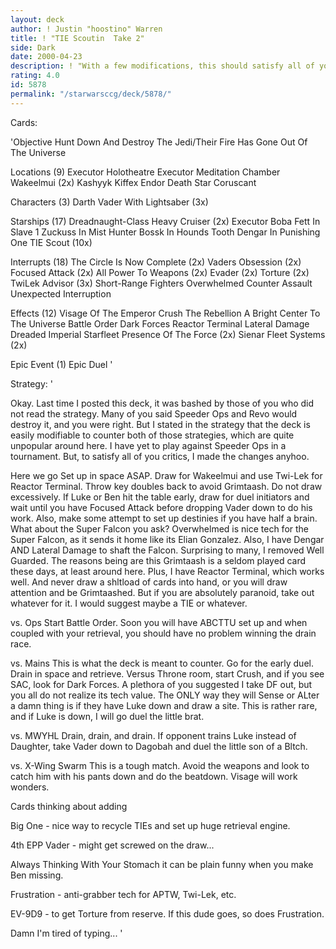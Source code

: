 ```yaml
---
layout: deck
author: ! Justin "hoostino" Warren
title: ! "TIE Scoutin  Take 2"
side: Dark
date: 2000-04-23
description: ! "With a few modifications, this should satisfy all of you that rated version 1 of this low."
rating: 4.0
id: 5878
permalink: "/starwarsccg/deck/5878/"
---
```

Cards: 

'Objective
Hunt Down And Destroy The Jedi/Their Fire Has Gone Out Of The Universe

Locations (9)
Executor Holotheatre
Executor Meditation Chamber
Wakeelmui (2x)
Kashyyk
Kiffex
Endor
Death Star
Coruscant

Characters (3)
Darth Vader With Lightsaber (3x)

Starships (17)
Dreadnaught-Class Heavy Cruiser (2x)
Executor
Boba Fett In Slave 1
Zuckuss In Mist Hunter
Bossk In Hounds Tooth
Dengar In Punishing One
TIE Scout (10x)

Interrupts (18)
The Circle Is Now Complete (2x)
Vaders Obsession (2x)
Focused Attack (2x)
All Power To Weapons (2x)
Evader (2x)
Torture (2x)
TwiLek Advisor (3x)
Short-Range Fighters
Overwhelmed
Counter Assault
Unexpected Interruption

Effects (12)
Visage Of The Emperor
Crush The Rebellion
A Bright Center To The Universe
Battle Order
Dark Forces
Reactor Terminal
Lateral Damage
Dreaded Imperial Starfleet
Presence Of The Force (2x)
Sienar Fleet Systems (2x)

Epic Event (1)
Epic Duel
'

Strategy: '

Okay. Last time I posted this deck, it was bashed
by those of you who did not read the strategy. Many
of you said Speeder Ops and Revo would destroy it,
and you were right. But I stated in the strategy
that the deck is easily modifiable to counter both
of those strategies, which are quite unpopular around
here. I have yet to play against Speeder Ops in
a tournament. But, to satisfy all of you critics, I
made the changes anyhoo.

Here we go
Set up in space ASAP. Draw for Wakeelmui and use
Twi-Lek for Reactor Terminal. Throw key doubles
back to avoid Grimtaash. Do not draw excessively.
If Luke or Ben hit the table early, draw for duel
initiators and wait until you have Focused Attack
before dropping Vader down to do his work. Also,
make some attempt to set up destinies if you have
half a brain. What about the Super Falcon you ask?
Overwhelmed is nice tech for the Super Falcon, as
it sends it home like its Elian Gonzalez. Also, I
have Dengar AND Lateral Damage to shaft the Falcon.
Surprising to many, I removed Well Guarded. The reasons
being are this Grimtaash is a seldom played card
these days, at least around here. Plus, I have Reactor
Terminal, which works well. And never draw a shltload of
cards into hand, or you will draw attention and be
Grimtaashed. But if you are absolutely paranoid, take
out whatever for it. I would suggest maybe a TIE or
whatever.

vs. Ops
Start Battle Order. Soon you will have ABCTTU set
up and when coupled with your retrieval, you
should have no problem winning the drain race.

vs. Mains
This is what the deck is meant to counter. Go for
the early duel. Drain in space and retrieve.
Versus Throne room, start Crush, and if you see SAC,
look for Dark Forces. A plethora of you suggested
I take DF out, but you all do not realize its tech
value. The ONLY way they will Sense or ALter a
damn thing is if they have Luke down and draw a
site. This is rather rare, and if Luke is down, I
will go duel the little brat.

vs. MWYHL
Drain, drain, and drain. If opponent trains Luke
instead of Daughter, take Vader down to Dagobah
and duel the little son of a Bltch.

vs. X-Wing Swarm
This is a tough match. Avoid the weapons and look to
catch him with his pants down and do the beatdown.
Visage will work wonders.

Cards thinking about adding

Big One - nice way to recycle TIEs and set up huge
retrieval engine.

4th EPP Vader - might get screwed on the draw...

Always Thinking With Your Stomach it can be plain
funny when you make Ben missing.

Frustration - anti-grabber tech for APTW, Twi-Lek,
etc.

EV-9D9 - to get Torture from reserve. If this dude goes, so
does Frustration.

Damn I'm tired of typing...	'
